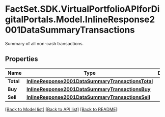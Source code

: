# FactSet.SDK.VirtualPortfolioAPIforDigitalPortals.Model.InlineResponse2001DataSummaryTransactions
Summary of all non-cash transactions.

## Properties

Name | Type | Description | Notes
------------ | ------------- | ------------- | -------------
**Total** | [**InlineResponse2001DataSummaryTransactionsTotal**](InlineResponse2001DataSummaryTransactionsTotal.md) |  | [optional] 
**Buy** | [**InlineResponse2001DataSummaryTransactionsBuy**](InlineResponse2001DataSummaryTransactionsBuy.md) |  | [optional] 
**Sell** | [**InlineResponse2001DataSummaryTransactionsSell**](InlineResponse2001DataSummaryTransactionsSell.md) |  | [optional] 

[[Back to Model list]](../README.md#documentation-for-models) [[Back to API list]](../README.md#documentation-for-api-endpoints) [[Back to README]](../README.md)

